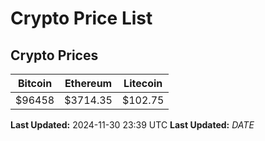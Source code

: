 # Crypto Price List

## Crypto Prices
| Bitcoin | Ethereum | Litecoin |
| ------- | -------- | -------- |
| $96458 | $3714.35 | $102.75 |
**Last Updated:** 2024-11-30 23:39 UTC
**Last Updated:** $DATE$
